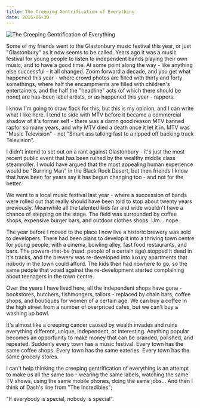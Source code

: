 ```yaml
---
title: The Creeping Gentrification of Everything
date: 2015-06-30
---
```


![The Creeping Gentrification of Everything](https://source.unsplash.com/jpkvklXwt98/1600x900)

Some of my friends went to the Glastonbury music festival this year, or just "Glastonbury" as it now seems to be called. Years ago it was a music festival for young people to listen to independent bands playing their own music, and to have a good time. At some point along the way - like anything else successful - it all changed. Zoom forward a decade, and you get what happened this year - where crowd photos are filled with thirty and forty somethings, where half the encampments are filled with children's entertainers, and the half the "headline" acts (of which there should be none) are has-been label artists, or as happened this year - rappers.

I know I'm going to draw flack for this, but this is my opinion, and I can write what I like here. I tend to side with MTV before it became a commercial shadow of it's former self - there was a damn good reason MTV banned rapfor so many years, and why MTV died a death once it let it in. MTV was "Music Television" - not "Smart ass talking fast to a ripped off backing track Television".

I didn't intend to set out on a rant against Glastonbury - it's just the most recent public event that has been ruined by the wealthy middle class steamroller. I would have argued that the most appealing human experience would be "Burning Man" in the Black Rock Desert, but then friends I know that have been for years say it has begun changing too - and not for the better.

We went to a local music festival last year - where a succession of bands were rolled out that really should have been told to stop about twenty years previously. Meanwhile all the talented kids far and wide wouldn't have a chance of stepping on the stage. The field was surrounded by coffee shops, expensive burger bars, and outdoor clothes shops. Um... nope.

The year before I moved to the place I now live a historic brewery was sold to developers. There had been plans to develop it into a thriving town centre for young people, with a cinema, bowling alley, fast food restaurants, and bars. The powers-that-be (read: people of a certain age) stopped it dead in it's tracks, and the brewery was re-developed into luxury apartments that nobody in the town could afford. The kids then had nowhere to go, so the same people that voted against the re-development started complaining about teenagers in the town centre.

Over the years I have lived here, all the independent shops have gone - bookstores, butchers, fishmongers, tailors - replaced by chain bars, coffee shops, and boutiques for women of a certain age. We can buy a coffee in the high street from a number of overpriced cafes, but we can't buy a washing up bowl.

It's almost like a creeping cancer caused by wealth invades and ruins everything different, unique, independent, or interesting. Anything popular becomes an opportunity to make money that can be branded, polished, and repeated. Suddenly every town has a music festival. Every town has the same coffee shops. Every town has the same eateries. Every town has the same grocery stores.

I can't help thinking the creeping gentrification of everything is an attempt to make us all the same too - wearing the same labels, watching the same TV shows, using the same mobile phones, doing the same jobs... And then I think of Dash's line from "The Incredibles";

"If everybody is special, nobody is special".